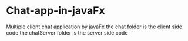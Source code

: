 # Chat-app-in-javaFx
Multiple client chat application by javaFx
the chat folder is the client side code 
the chatServer folder is the server side code
